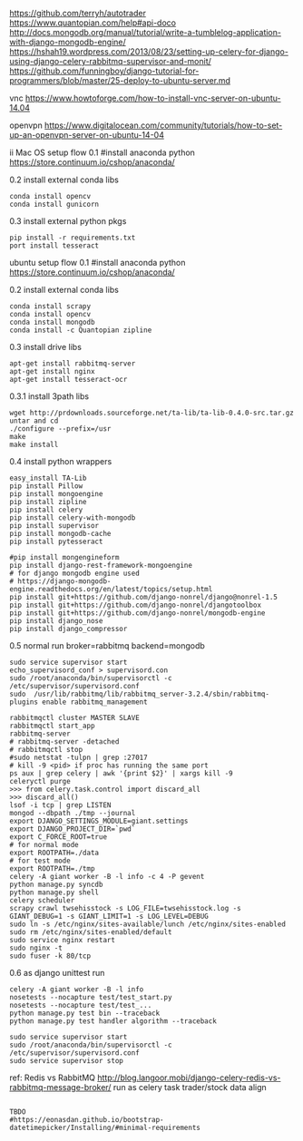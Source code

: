 https://github.com/terryh/autotrader
https://www.quantopian.com/help#api-doco
http://docs.mongodb.org/manual/tutorial/write-a-tumblelog-application-with-django-mongodb-engine/
https://hshah19.wordpress.com/2013/08/23/setting-up-celery-for-django-using-django-celery-rabbitmq-supervisor-and-monit/
https://github.com/funningboy/django-tutorial-for-programmers/blob/master/25-deploy-to-ubuntu-server.md

vnc
https://www.howtoforge.com/how-to-install-vnc-server-on-ubuntu-14.04

openvpn
https://www.digitalocean.com/community/tutorials/how-to-set-up-an-openvpn-server-on-ubuntu-14-04

ii
Mac OS setup flow
0.1 #install anaconda python
https://store.continuum.io/cshop/anaconda/

0.2 install external conda libs
```
conda install opencv
conda install gunicorn
```
0.3 install external python pkgs
```
pip install -r requirements.txt
port install tesseract
```

ubuntu setup flow
0.1 #install anaconda python
https://store.continuum.io/cshop/anaconda/

0.2 install external conda libs
```
conda install scrapy
conda install opencv
conda install mongodb
conda install -c Quantopian zipline
```
0.3 install drive libs
```
apt-get install rabbitmq-server
apt-get install nginx
apt-get install tesseract-ocr
```
0.3.1 install 3path libs
```
wget http://prdownloads.sourceforge.net/ta-lib/ta-lib-0.4.0-src.tar.gz
untar and cd
./configure --prefix=/usr
make 
make install
```
0.4 install python wrappers
```
easy_install TA-Lib
pip install Pillow
pip install mongoengine
pip install zipline
pip install celery
pip install celery-with-mongodb
pip install supervisor
pip install mongodb-cache
pip install pytesseract  

#pip install mongengineform
pip install django-rest-framework-mongoengine
# for django mongodb engine used
# https://django-mongodb-engine.readthedocs.org/en/latest/topics/setup.html
pip install git+https://github.com/django-nonrel/django@nonrel-1.5
pip install git+https://github.com/django-nonrel/djangotoolbox
pip install git+https://github.com/django-nonrel/mongodb-engine
pip install django_nose
pip install django_compressor
```

0.5 normal run
broker=rabbitmq
backend=mongodb
```
sudo service supervisor start
echo_supervisord_conf > supervisord.con
sudo /root/anaconda/bin/supervisorctl -c /etc/supervisor/supervisord.conf
sudo  /usr/lib/rabbitmq/lib/rabbitmq_server-3.2.4/sbin/rabbitmq-plugins enable rabbitmq_management

rabbitmqctl cluster MASTER SLAVE
rabbitmqctl start_app
rabbitmq-server
# rabbitmq-server -detached
# rabbitmqctl stop
#sudo netstat -tulpn | grep :27017
# kill -9 <pid> if proc has running the same port
ps aux | grep celery | awk '{print $2}' | xargs kill -9
celeryctl purge
>>> from celery.task.control import discard_all
>>> discard_all()
lsof -i tcp | grep LISTEN
mongod --dbpath ./tmp --journal
export DJANGO_SETTINGS_MODULE=giant.settings 
export DJANGO_PROJECT_DIR=`pwd`
export C_FORCE_ROOT=true
# for normal mode
export ROOTPATH=./data
# for test mode
export ROOTPATH=./tmp
celery -A giant worker -B -l info -c 4 -P gevent
python manage.py syncdb
python manage.py shell
celery scheduler
scrapy crawl twsehisstock -s LOG_FILE=twsehisstock.log -s GIANT_DEBUG=1 -s GIANT_LIMIT=1 -s LOG_LEVEL=DEBUG
sudo ln -s /etc/nginx/sites-available/lunch /etc/nginx/sites-enabled
sudo rm /etc/nginx/sites-enabled/default
sudo service nginx restart
sudo nginx -t
sudo fuser -k 80/tcp
```

0.6 as django unittest run
```
celery -A giant worker -B -l info
nosetests --nocapture test/test_start.py
nosetests --nocapture test/test_... 
python manage.py test bin --traceback
python manage.py test handler algorithm --traceback

sudo service supervisor start
sudo /root/anaconda/bin/supervisorctl -c /etc/supervisor/supervisord.conf
sudo service supervisor stop
```

ref:
Redis vs RabbitMQ
http://blog.langoor.mobi/django-celery-redis-vs-rabbitmq-message-broker/
run as celery task
trader/stock data align 
```

TBDO
#https://eonasdan.github.io/bootstrap-datetimepicker/Installing/#minimal-requirements 
